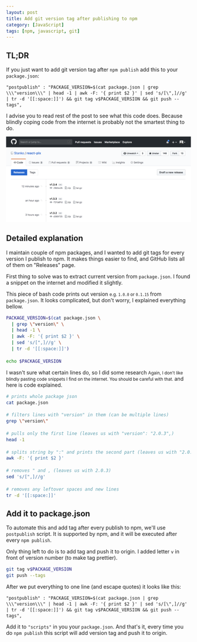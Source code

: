 ```yaml
---
layout: post
title: Add git version tag after publishing to npm
category: [JavaScript]
tags: [npm, javascript, git]
---
```


## TL;DR

If you just want to add git version tag after `npm publish` add this to your `package.json`:

```
"postpublish" : "PACKAGE_VERSION=$(cat package.json | grep \\\"version\\\" | head -1 | awk -F: '{ print $2 }' | sed 's/[\",]//g' | tr -d '[[:space:]]') && git tag v$PACKAGE_VERSION && git push --tags",
```

I advise you to read rest of the post to see what this code does. Because blindly coping code from the internet is probably not the smartest thing to do.

![Git tags are used as releases on GitHub](/public/img/tags-on-github.png)

<!--more-->

## Detailed explanation

I maintain couple of npm packages, and I wanted to add git tags for every version I publish to npm. It makes things easier to find, and GitHub lists all of them on "Releases" page.

First thing to solve was to extract current version from `package.json`. I found a snippet on the internet and modified it slightly.

This piece of bash code prints out
<label class="SideNote-trigger">version</label>
<small class="SideNote">
e.g. `1.0.0` or `0.1.15`
</small>
from `package.json`.
It looks complicated, but don't worry, I explained everything bellow.

```sh
PACKAGE_VERSION=$(cat package.json \
  | grep \"version\" \
  | head -1 \
  | awk -F: '{ print $2 }' \
  | sed 's/[",]//g' \
  | tr -d '[[:space:]]')

echo $PACKAGE_VERSION
```

I wasn't sure what certain lines do, so I did
<label class="SideNote-trigger">some research</label>
<small class="SideNote">
Again, I don't like blindly pasting code snippets I find on the internet. You should be careful with that.
</small>
and here is code explained.

```sh
# prints whole package json
cat package.json

# filters lines with "version" in them (can be multiple lines)
grep \"version\"

# pulls only the first line (leaves us with "version": "2.0.3",)
head -1

# splits string by ":" and prints the second part (leaves us with "2.0.3",)
awk -F: '{ print $2 }'

# removes " and , (leaves us with 2.0.3)
sed 's/[",]//g'

# removes any leftover spaces and new lines
tr -d '[[:space:]]'
```

## Add it to package.json

To automate this and add tag after every publish to npm, we'll use `postpublish` script. It is supported by npm, and it will be executed after every `npm publish`.

Only thing left to do is to add tag and push it to origin. I added letter `v` in front of version number (to make tag prettier).

```sh
git tag v$PACKAGE_VERSION
git push --tags
```

After we put everything to one line (and escape quotes) it looks like this:

```
"postpublish" : "PACKAGE_VERSION=$(cat package.json | grep \\\"version\\\" | head -1 | awk -F: '{ print $2 }' | sed 's/[\",]//g' | tr -d '[[:space:]]') && git tag v$PACKAGE_VERSION && git push --tags",
```

Add it to `"scripts"` in you your `package.json`. And that's it, every time you do `npm publish` this script will add version tag and push it to origin.
